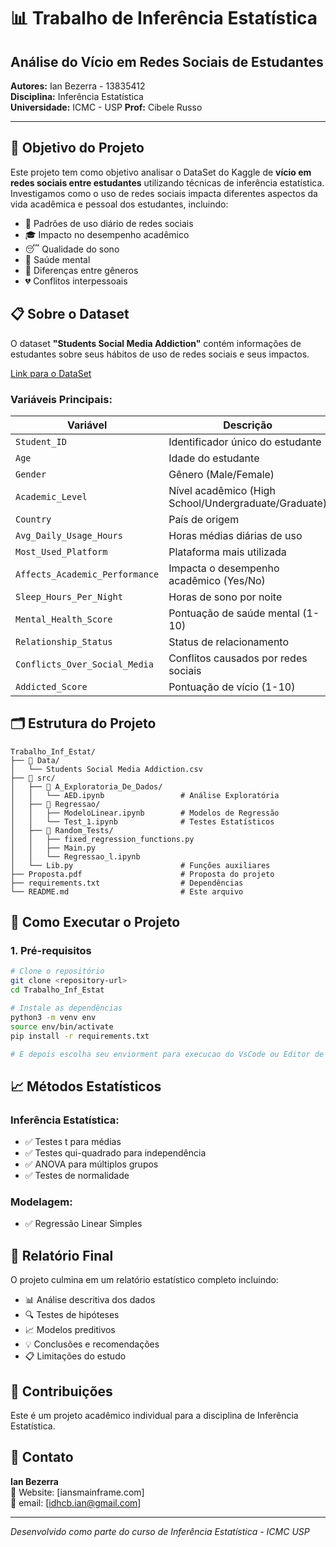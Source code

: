 # 📊 Trabalho de Inferência Estatística
## Análise do Vício em Redes Sociais de Estudantes

**Autores:** Ian Bezerra - 13835412  
**Disciplina:** Inferência Estatística  
**Universidade:** ICMC - USP
**Prof:** Cibele Russo

---

## 🎯 Objetivo do Projeto

Este projeto tem como objetivo analisar o DataSet do Kaggle de **vício em redes sociais entre estudantes** utilizando técnicas de inferência estatística. Investigamos como o uso de redes sociais impacta diferentes aspectos da vida acadêmica e pessoal dos estudantes, incluindo:

- 📱 Padrões de uso diário de redes sociais
- 🎓 Impacto no desempenho acadêmico  
- 😴 Qualidade do sono
- 🧠 Saúde mental
- 👥 Diferenças entre gêneros
- 💔 Conflitos interpessoais

## 📋 Sobre o Dataset

O dataset **"Students Social Media Addiction"** contém informações de estudantes sobre seus hábitos de uso de redes sociais e seus impactos. 

[Link para o DataSet](https://www.kaggle.com/datasets/adilshamim8/social-media-addiction-vs-relationships?resource=download)

### Variáveis Principais:
| Variável | Descrição |
|----------|-----------|
| `Student_ID` | Identificador único do estudante |
| `Age` | Idade do estudante |
| `Gender` | Gênero (Male/Female) |
| `Academic_Level` | Nível acadêmico (High School/Undergraduate/Graduate) |
| `Country` | País de origem |
| `Avg_Daily_Usage_Hours` | Horas médias diárias de uso |
| `Most_Used_Platform` | Plataforma mais utilizada |
| `Affects_Academic_Performance` | Impacta o desempenho acadêmico (Yes/No) |
| `Sleep_Hours_Per_Night` | Horas de sono por noite |
| `Mental_Health_Score` | Pontuação de saúde mental (1-10) |
| `Relationship_Status` | Status de relacionamento |
| `Conflicts_Over_Social_Media` | Conflitos causados por redes sociais |
| `Addicted_Score` | Pontuação de vício (1-10) |

## 🗂️ Estrutura do Projeto

```
Trabalho_Inf_Estat/
├── 📁 Data/
│   └── Students Social Media Addiction.csv
├── 📁 src/
│   ├── 📁 A_Exploratoria_De_Dados/
│   │   └── AED.ipynb                 # Análise Exploratória
│   ├── 📁 Regressao/
│   │   ├── ModeloLinear.ipynb        # Modelos de Regressão
│   │   └── Test_1.ipynb              # Testes Estatísticos
│   ├── 📁 Random_Tests/
│   │   ├── fixed_regression_functions.py
│   │   ├── Main.py
│   │   └── Regressao_l.ipynb
│   └── Lib.py                        # Funções auxiliares
├── Proposta.pdf                      # Proposta do projeto
├── requirements.txt                  # Dependências
└── README.md                         # Este arquivo
```

## 🚀 Como Executar o Projeto

### 1. Pré-requisitos
```bash
# Clone o repositório
git clone <repository-url>
cd Trabalho_Inf_Estat

# Instale as dependências
python3 -m venv env
source env/bin/activate
pip install -r requirements.txt

# E depois escolha seu enviorment para execucao do VsCode ou Editor de escolha
```

## 📈 Métodos Estatísticos

### Inferência Estatística:
- ✅ Testes t para médias
- ✅ Testes qui-quadrado para independência
- ✅ ANOVA para múltiplos grupos
- ✅ Testes de normalidade

### Modelagem:
- ✅ Regressão Linear Simples


## 📝 Relatório Final

O projeto culmina em um relatório estatístico completo incluindo:

- 📊 Análise descritiva dos dados
- 🔍 Testes de hipóteses
- 📈 Modelos preditivos
- 💡 Conclusões e recomendações
- 📋 Limitações do estudo

## 🤝 Contribuições

Este é um projeto acadêmico individual para a disciplina de Inferência Estatística. 

## 📧 Contato

**Ian Bezerra**  
📧 Website: [iansmainframe.com]  
📧 email: [idhcb.ian@gmail.com]  

---
*Desenvolvido como parte do curso de Inferência Estatística - ICMC USP* 
